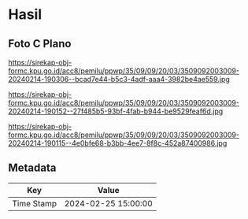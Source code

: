 # Hasil

## Foto C Plano

https://sirekap-obj-formc.kpu.go.id/acc8/pemilu/ppwp/35/09/09/20/03/3509092003009-20240214-190306--bcad7e44-b5c3-4adf-aaa4-3982be4ae559.jpg

https://sirekap-obj-formc.kpu.go.id/acc8/pemilu/ppwp/35/09/09/20/03/3509092003009-20240214-190152--27f485b5-93bf-4fab-b944-be9529feaf6d.jpg

https://sirekap-obj-formc.kpu.go.id/acc8/pemilu/ppwp/35/09/09/20/03/3509092003009-20240214-190115--4e0bfe68-b3bb-4ee7-8f8c-452a87400986.jpg


## Metadata

| Key        | Value               |
| ---------- | ------------------- |
| Time Stamp | 2024-02-25 15:00:00 |




